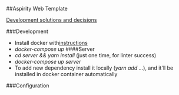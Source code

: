##Aspirity Web Template

[Development solutions and decisions](https://confluence.aspirity.com/display/DI/Development+solutions+and+decisions)

###Development
* Install docker with[instructions](https://docs.docker.com/install/linux/docker-ce/ubuntu/#set-up-the-repository)
* *docker-compose up*
####Server
* *cd server && yarn install* (just one time, for linter success)
* *docker-compose up server*
* To add new dependency install it locally (*yarn add ...*), and it'll be installed in docker container automatically


###Configuration